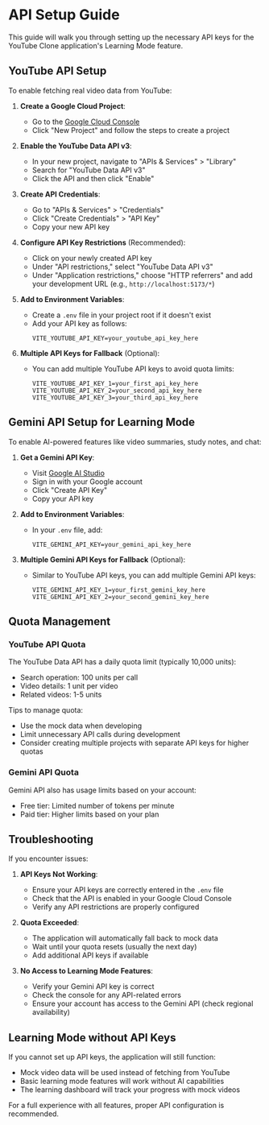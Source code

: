 # API Setup Guide

This guide will walk you through setting up the necessary API keys for the YouTube Clone application's Learning Mode feature.

## YouTube API Setup

To enable fetching real video data from YouTube:

1. **Create a Google Cloud Project**:
   - Go to the [Google Cloud Console](https://console.cloud.google.com/)
   - Click "New Project" and follow the steps to create a project

2. **Enable the YouTube Data API v3**:
   - In your new project, navigate to "APIs & Services" > "Library"
   - Search for "YouTube Data API v3"
   - Click the API and then click "Enable"

3. **Create API Credentials**:
   - Go to "APIs & Services" > "Credentials"
   - Click "Create Credentials" > "API Key"
   - Copy your new API key

4. **Configure API Key Restrictions** (Recommended):
   - Click on your newly created API key
   - Under "API restrictions," select "YouTube Data API v3"
   - Under "Application restrictions," choose "HTTP referrers" and add your development URL (e.g., `http://localhost:5173/*`)

5. **Add to Environment Variables**:
   - Create a `.env` file in your project root if it doesn't exist
   - Add your API key as follows:
     ```
     VITE_YOUTUBE_API_KEY=your_youtube_api_key_here
     ```

6. **Multiple API Keys for Fallback** (Optional):
   - You can add multiple YouTube API keys to avoid quota limits:
     ```
     VITE_YOUTUBE_API_KEY_1=your_first_api_key_here
     VITE_YOUTUBE_API_KEY_2=your_second_api_key_here
     VITE_YOUTUBE_API_KEY_3=your_third_api_key_here
     ```

## Gemini API Setup for Learning Mode

To enable AI-powered features like video summaries, study notes, and chat:

1. **Get a Gemini API Key**:
   - Visit [Google AI Studio](https://aistudio.google.com/app/apikey)
   - Sign in with your Google account
   - Click "Create API Key"
   - Copy your API key

2. **Add to Environment Variables**:
   - In your `.env` file, add:
     ```
     VITE_GEMINI_API_KEY=your_gemini_api_key_here
     ```

3. **Multiple Gemini API Keys for Fallback** (Optional):
   - Similar to YouTube API keys, you can add multiple Gemini API keys:
     ```
     VITE_GEMINI_API_KEY_1=your_first_gemini_key_here
     VITE_GEMINI_API_KEY_2=your_second_gemini_key_here
     ```

## Quota Management

### YouTube API Quota

The YouTube Data API has a daily quota limit (typically 10,000 units):
- Search operation: 100 units per call
- Video details: 1 unit per video
- Related videos: 1-5 units

Tips to manage quota:
- Use the mock data when developing
- Limit unnecessary API calls during development
- Consider creating multiple projects with separate API keys for higher quotas

### Gemini API Quota

Gemini API also has usage limits based on your account:
- Free tier: Limited number of tokens per minute
- Paid tier: Higher limits based on your plan

## Troubleshooting

If you encounter issues:

1. **API Keys Not Working**:
   - Ensure your API keys are correctly entered in the `.env` file
   - Check that the API is enabled in your Google Cloud Console
   - Verify any API restrictions are properly configured

2. **Quota Exceeded**:
   - The application will automatically fall back to mock data
   - Wait until your quota resets (usually the next day)
   - Add additional API keys if available

3. **No Access to Learning Mode Features**:
   - Verify your Gemini API key is correct
   - Check the console for any API-related errors
   - Ensure your account has access to the Gemini API (check regional availability)

## Learning Mode without API Keys

If you cannot set up API keys, the application will still function:
- Mock video data will be used instead of fetching from YouTube
- Basic learning mode features will work without AI capabilities
- The learning dashboard will track your progress with mock videos

For a full experience with all features, proper API configuration is recommended. 